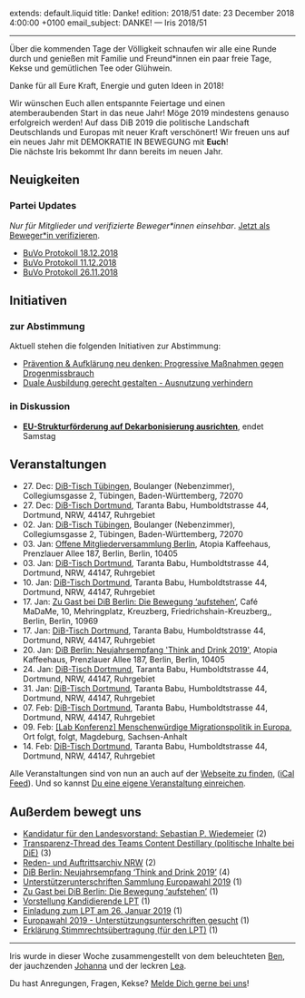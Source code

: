 
extends: default.liquid
title: Danke! 
edition: 2018/51
date: 23 December 2018 4:00:00 +0100
email_subject: DANKE! — Iris 2018/51

---
 
Über die kommenden Tage der Völligkeit schnaufen wir alle eine Runde durch und genießen mit Familie und Freund\*innen ein paar freie Tage, Kekse und gemütlichen Tee oder Glühwein. 

Danke für all Eure Kraft, Energie und guten Ideen in 2018! 

Wir wünschen Euch allen entspannte Feiertage und einen atemberaubenden Start in das neue Jahr! Möge 2019 mindestens genauso erfolgreich werden!
Auf dass DiB 2019 die politische Landschaft Deutschlands und Europas mit neuer Kraft verschönert! Wir freuen uns auf ein neues Jahr mit DEMOKRATIE IN BEWEGUNG mit **Euch**!   
Die nächste Iris bekommt Ihr dann bereits im neuen Jahr. 

## Neuigkeiten

### Partei Updates

_Nur für Mitglieder und verifizierte Beweger\*innen einsehbar_. [Jetzt als Beweger\*in verifizieren](https://bewegung.jetzt/bewegerin-werden/).

 - [BuVo Protokoll 18.12.2018](https://marktplatz.bewegung.jetzt/t/buvo-protokoll-18-12-2018/27138)
 - [BuVo Protokoll 11.12.2018](https://marktplatz.bewegung.jetzt/t/buvo-protokoll-11-12-2018/27091)
 - [BuVo Protokoll 26.11.2018](https://marktplatz.bewegung.jetzt/t/buvo-protokoll-26-11-2018/26917)

## Initiativen

### zur Abstimmung
Aktuell stehen die folgenden Initiativen zur Abstimmung:

 - [Prävention & Aufklärung neu denken: Progressive Maßnahmen gegen Drogenmissbrauch](https://abstimmen.bewegung.jetzt/initiative/204-pravention-aufklarung-neu-denken-progressive-manahmen-gegen-drogenmissbrauch)
 - [Duale Ausbildung gerecht gestalten - Ausnutzung verhindern](https://abstimmen.bewegung.jetzt/initiative/203-duale-ausbildung-gerecht-gestalten-ausnutzung-verhindern)

### in Diskussion
 - **[EU-Strukturförderung auf Dekarbonisierung ausrichten](https://abstimmen.bewegung.jetzt/initiative/209-eu-strukturforderung-auf-dekarbonisierung-ausrichten)**, endet Samstag


## Veranstaltungen

 - 27.&nbsp;Dec: [DiB-Tisch Tübingen](https://bewegung.jetzt/veranstaltungen/dib-tisch-tuebingen-8/), Boulanger (Nebenzimmer), Collegiumsgasse 2, Tübingen, Baden-Württemberg, 72070
 - 27.&nbsp;Dec: [DiB-Tisch Dortmund](https://bewegung.jetzt/veranstaltungen/dib-tisch-dortmund-2018-12-27/), Taranta Babu, Humboldtstrasse 44, Dortmund, NRW, 44147, Ruhrgebiet
 - 02.&nbsp;Jan: [DiB-Tisch Tübingen](https://bewegung.jetzt/veranstaltungen/dib-tisch-tuebingen-9/), Boulanger (Nebenzimmer), Collegiumsgasse 2, Tübingen, Baden-Württemberg, 72070
 - 03.&nbsp;Jan: [Offene Mitgliederversammlung Berlin](https://bewegung.jetzt/veranstaltungen/offene-mitgliederversammlung-berlin/), Atopia Kaffeehaus, Prenzlauer Allee 187, Berlin, Berlin, 10405
 - 03.&nbsp;Jan: [DiB-Tisch Dortmund](https://bewegung.jetzt/veranstaltungen/dib-tisch-dortmund-2019-01-03/), Taranta Babu, Humboldtstrasse 44, Dortmund, NRW, 44147, Ruhrgebiet
 - 10.&nbsp;Jan: [DiB-Tisch Dortmund](https://bewegung.jetzt/veranstaltungen/dib-tisch-dortmund-2019-01-10/), Taranta Babu, Humboldtstrasse 44, Dortmund, NRW, 44147, Ruhrgebiet
 - 17.&nbsp;Jan: [Zu Gast bei DiB Berlin: Die Bewegung ‘aufstehen’](https://bewegung.jetzt/veranstaltungen/zu-gast-bei-dib-berlin-die-bewegung-aufstehen/), Café MaDaMe, 10, Mehringplatz, Kreuzberg, Friedrichshain-Kreuzberg,, Berlin, Berlin, 10969
 - 17.&nbsp;Jan: [DiB-Tisch Dortmund](https://bewegung.jetzt/veranstaltungen/dib-tisch-dortmund-2019-01-17/), Taranta Babu, Humboldtstrasse 44, Dortmund, NRW, 44147, Ruhrgebiet
 - 20.&nbsp;Jan: [DiB Berlin: Neujahrsempfang 'Think and Drink 2019'](https://bewegung.jetzt/veranstaltungen/dib-berlin-neujahrsempfang-think-and-drink-2019/), Atopia Kaffeehaus, Prenzlauer Allee 187, Berlin, Berlin, 10405
 - 24.&nbsp;Jan: [DiB-Tisch Dortmund](https://bewegung.jetzt/veranstaltungen/dib-tisch-dortmund-2019-01-24/), Taranta Babu, Humboldtstrasse 44, Dortmund, NRW, 44147, Ruhrgebiet
 - 31.&nbsp;Jan: [DiB-Tisch Dortmund](https://bewegung.jetzt/veranstaltungen/dib-tisch-dortmund-2019-01-31/), Taranta Babu, Humboldtstrasse 44, Dortmund, NRW, 44147, Ruhrgebiet
 - 07.&nbsp;Feb: [DiB-Tisch Dortmund](https://bewegung.jetzt/veranstaltungen/dib-tisch-dortmund-2019-02-07/), Taranta Babu, Humboldtstrasse 44, Dortmund, NRW, 44147, Ruhrgebiet
 - 09.&nbsp;Feb: [[Lab Konferenz] Menschenwürdige Migrationspolitik in Europa](https://bewegung.jetzt/veranstaltungen/lab-konferenz-migration/), Ort folgt, folgt, Magdeburg, Sachsen-Anhalt
 - 14.&nbsp;Feb: [DiB-Tisch Dortmund](https://bewegung.jetzt/veranstaltungen/dib-tisch-dortmund-2019-02-14/), Taranta Babu, Humboldtstrasse 44, Dortmund, NRW, 44147, Ruhrgebiet


Alle Veranstaltungen sind von nun an auch auf der [Webseite zu finden](https://bewegung.jetzt/veranstaltungen/), ([iCal Feed](https://bewegung.jetzt/?ical=1)). Und so kannst [Du eine eigene Veranstaltung einreichen](https://marktplatz.bewegung.jetzt/t/eine-veranstaltung-auf-der-webseite-einreichen/21379).


## Außerdem bewegt uns
 - [Kandidatur für den Landesvorstand: Sebastian P. Wiedemeier](https://marktplatz.bewegung.jetzt/t/kandidatur-fuer-den-landesvorstand-sebastian-p-wiedemeier/27110) (2)
 - [Transparenz-Thread des Teams Content Destillary (politische Inhalte bei DiE)](https://marktplatz.bewegung.jetzt/t/transparenz-thread-des-teams-content-destillary-politische-inhalte-bei-die/27079) (3)
 - [Reden- und Auftrittsarchiv NRW](https://marktplatz.bewegung.jetzt/t/reden-und-auftrittsarchiv-nrw/27087) (2)
 - [DiB Berlin: Neujahrsempfang &lsquo;Think and Drink 2019&rsquo;](https://marktplatz.bewegung.jetzt/t/dib-berlin-neujahrsempfang-think-and-drink-2019/27077) (4)
 - [Unterstützerunterschriften Sammlung Europawahl 2019](https://marktplatz.bewegung.jetzt/t/unterstuetzerunterschriften-sammlung-europawahl-2019/27083) (1)
 - [Zu Gast bei DiB Berlin: Die Bewegung ‘aufstehen’](https://marktplatz.bewegung.jetzt/t/zu-gast-bei-dib-berlin-die-bewegung-aufstehen/27075) (1)
 - [Vorstellung Kandidierende LPT](https://marktplatz.bewegung.jetzt/t/vorstellung-kandidierende-lpt/27107) (1)
 - [Einladung zum LPT am 26. Januar 2019](https://marktplatz.bewegung.jetzt/t/einladung-zum-lpt-am-26-januar-2019/27108) (1)
 - [Europawahl 2019 - Unterstützungsunterschriften gesucht](https://marktplatz.bewegung.jetzt/t/europawahl-2019-unterstuetzungsunterschriften-gesucht/27082) (1)
 - [Erklärung Stimmrechtsübertragung (für den LPT)](https://marktplatz.bewegung.jetzt/t/erklaerung-stimmrechtsuebertragung-fuer-den-lpt/27105) (1)


---

Iris wurde in dieser Woche zusammengestellt von dem beleuchteten [Ben](https://marktplatz.bewegung.jetzt/u/Ben/), der jauchzenden [Johanna](https://marktplatz.bewegung.jetzt/u/Johanna/) und der leckren [Lea](https://marktplatz.bewegung.jetzt/u/Leia/).

Du hast Anregungen, Fragen, Kekse? [Melde Dich gerne bei uns](https://marktplatz.bewegung.jetzt/t/neu-iris-die-woechtliche-zusammenfasssung-zum-sonntagsbrunch/10990)!

